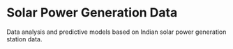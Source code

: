 # Solar Power Generation Data

Data analysis and predictive models based on Indian solar power generation station data.
